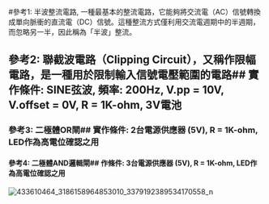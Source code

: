 
#參考1: 半波整流電路,  一種最基本的整流電路，它能夠將交流電（AC）信號轉換成單向脈衝的直流電（DC）信號。這種整流方式僅利用交流電週期中的半週期，而忽略另一半，因此稱為「半波」整流。

## 參考2: 聯截波電路（Clipping Circuit），又稱作限幅電路，是一種用於限制輸入信號電壓範圍的電路## 實作條件: SINE弦波, 頻率: 200Hz, V.pp = 10V, V.offset = 0V, R = 1K-ohm, 3V電池

### 參考3: 二極體OR閘## 實作條件: 2台電源供應器 (5V), R = 1K-ohm, LED作為高電位確認之用

#### 參考4: 二極體AND邏輯閘## 作條件: 3台電源供應器 (5V), R = 1K-ohm, LED作為高電位確認之用

![433610464_3186158964853010_3379192389534170558_n](https://github.com/Hao010101/Hao/assets/162286752/5a387b32-e089-4022-b36b-678af1510ba6)
